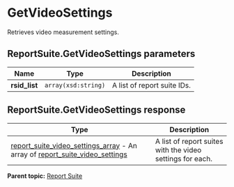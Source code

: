 # GetVideoSettings

Retrieves video measurement settings.

## ReportSuite.GetVideoSettings parameters

|Name|Type|Description|
|----|----|-----------|
| **rsid\_list** | `array(xsd:string)` |A list of report suite IDs.|

## ReportSuite.GetVideoSettings response

|Type|Description|
|----|-----------|
| [report\_suite\_video\_settings\_array](../../data_types/r_report_suite_video_settings_array.md#) - An array of [report\_suite\_video\_settings](../../data_types/r_report_suite_video_settings.md#) |A list of report suites with the video settings for each.|

**Parent topic:** [Report Suite](../../methods/report_suite/r_methods_reportsuite.md)

